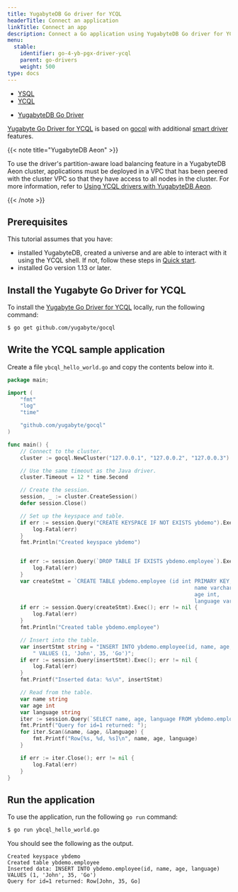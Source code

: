 ```yaml
---
title: YugabyteDB Go driver for YCQL
headerTitle: Connect an application
linkTitle: Connect an app
description: Connect a Go application using YugabyteDB Go driver for YCQL
menu:
  stable:
    identifier: go-4-yb-pgx-driver-ycql
    parent: go-drivers
    weight: 500
type: docs
---
```


<ul class="nav nav-tabs-alt nav-tabs-yb">
  <li>
    <a href="../yb-pgx/" class="nav-link">
      YSQL
    </a>
  </li>
  <li class="active">
    <a href="../ycql/" class="nav-link">
      YCQL
    </a>
  </li>
</ul>

<ul class="nav nav-tabs-alt nav-tabs-yb">
  <li >
    <a href="../ycql/" class="nav-link active">
      <i class="icon-cassandra" aria-hidden="true"></i>
      YugabyteDB Go Driver
    </a>
  </li>
</ul>

[Yugabyte Go Driver for YCQL](https://github.com/yugabyte/gocql) is based on [gocql](https://gocql.github.io/) with additional [smart driver](../../smart-drivers-ycql/) features.

{{< note title="YugabyteDB Aeon" >}}

To use the driver's partition-aware load balancing feature in a YugabyteDB Aeon cluster, applications must be deployed in a VPC that has been peered with the cluster VPC so that they have access to all nodes in the cluster. For more information, refer to [Using YCQL drivers with YugabyteDB Aeon](../../smart-drivers-ycql/#using-ycql-drivers-with-yugabytedb-aeon).

{{< /note >}}

## Prerequisites

This tutorial assumes that you have:

- installed YugabyteDB, created a universe and are able to interact with it using the YCQL shell. If not, follow these steps in [Quick start](../../../quick-start/).
- installed Go version 1.13 or later.

## Install the Yugabyte Go Driver for YCQL

To install the [Yugabyte Go Driver for YCQL](https://github.com/yugabyte/gocql) locally, run the following command:

```sh
$ go get github.com/yugabyte/gocql
```

## Write the YCQL sample application

Create a file `ybcql_hello_world.go` and copy the contents below into it.

```go
package main;

import (
    "fmt"
    "log"
    "time"

    "github.com/yugabyte/gocql"
)

func main() {
    // Connect to the cluster.
    cluster := gocql.NewCluster("127.0.0.1", "127.0.0.2", "127.0.0.3")

    // Use the same timeout as the Java driver.
    cluster.Timeout = 12 * time.Second

    // Create the session.
    session, _ := cluster.CreateSession()
    defer session.Close()

    // Set up the keyspace and table.
    if err := session.Query("CREATE KEYSPACE IF NOT EXISTS ybdemo").Exec(); err != nil {
        log.Fatal(err)
    }
    fmt.Println("Created keyspace ybdemo")


    if err := session.Query(`DROP TABLE IF EXISTS ybdemo.employee`).Exec(); err != nil {
        log.Fatal(err)
    }
    var createStmt = `CREATE TABLE ybdemo.employee (id int PRIMARY KEY,
                                                           name varchar,
                                                           age int,
                                                           language varchar)`;
    if err := session.Query(createStmt).Exec(); err != nil {
        log.Fatal(err)
    }
    fmt.Println("Created table ybdemo.employee")

    // Insert into the table.
    var insertStmt string = "INSERT INTO ybdemo.employee(id, name, age, language)" +
        " VALUES (1, 'John', 35, 'Go')";
    if err := session.Query(insertStmt).Exec(); err != nil {
        log.Fatal(err)
    }
    fmt.Printf("Inserted data: %s\n", insertStmt)

    // Read from the table.
    var name string
    var age int
    var language string
    iter := session.Query(`SELECT name, age, language FROM ybdemo.employee WHERE id = 1`).Iter()
    fmt.Printf("Query for id=1 returned: ");
    for iter.Scan(&name, &age, &language) {
        fmt.Printf("Row[%s, %d, %s]\n", name, age, language)
    }

    if err := iter.Close(); err != nil {
        log.Fatal(err)
    }
}
```

## Run the application

To use the application, run the following `go run` command:

```sh
$ go run ybcql_hello_world.go
```

You should see the following as the output.

```output
Created keyspace ybdemo
Created table ybdemo.employee
Inserted data: INSERT INTO ybdemo.employee(id, name, age, language) VALUES (1, 'John', 35, 'Go')
Query for id=1 returned: Row[John, 35, Go]
```
